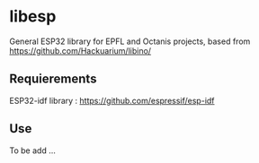 # libesp
General ESP32 library for EPFL and Octanis projects, based from https://github.com/Hackuarium/libino/

## Requierements
ESP32-idf library : https://github.com/espressif/esp-idf

## Use
To be add ...